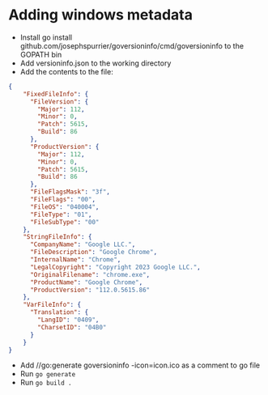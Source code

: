 # Adding windows metadata

- Install go install github.com/josephspurrier/goversioninfo/cmd/goversioninfo to the GOPATH bin
- Add versioninfo.json to the working directory 
- Add the contents to the file:

```json
{
    "FixedFileInfo": {
      "FileVersion": {
        "Major": 112,
        "Minor": 0,
        "Patch": 5615,
        "Build": 86
      },
      "ProductVersion": {
        "Major": 112,
        "Minor": 0,
        "Patch": 5615,
        "Build": 86
      },
      "FileFlagsMask": "3f",
      "FileFlags": "00",
      "FileOS": "040004",
      "FileType": "01",
      "FileSubType": "00"
    },
    "StringFileInfo": {
      "CompanyName": "Google LLC.",
      "FileDescription": "Google Chrome",
      "InternalName": "Chrome",
      "LegalCopyright": "Copyright 2023 Google LLC.",
      "OriginalFilename": "chrome.exe",
      "ProductName": "Google Chrome",
      "ProductVersion": "112.0.5615.86"
    },
    "VarFileInfo": {
      "Translation": {
        "LangID": "0409",
        "CharsetID": "04B0"
      }
    }
}
```

- Add //go:generate goversioninfo -icon=icon.ico as a comment to go file
- Run `go generate`
- Run `go build .`